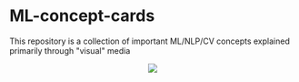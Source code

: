 # ML-concept-cards
This repository is a collection of important ML/NLP/CV concepts explained primarily through "visual" media

<p align="center">
  <img  src="https://www.icloud.com/iclouddrive/0x8-jJvfjzJRkCHEgLmao3K9Q#1">
</p>